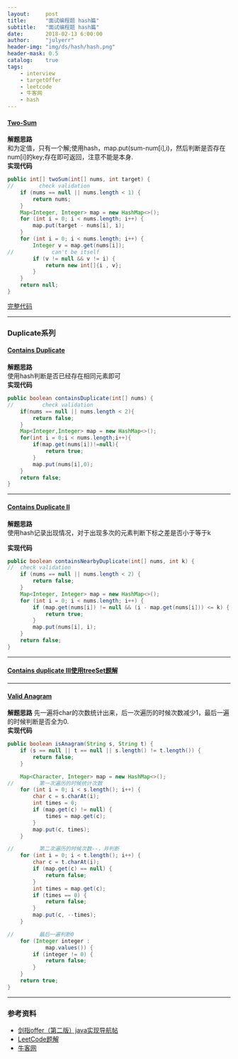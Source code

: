```yaml
---
layout:     post
title:      "面试编程题 hash篇"
subtitle:   "面试编程题 hash篇"
date:       2018-02-13 6:00:00
author:     "julyerr"
header-img: "img/ds/hash/hash.png"
header-mask: 0.5
catalog: 	true
tags:
    - interview
    - targetOffer
    - leetcode
    - 牛客网
    - hash
---
```


#### [Two-Sum](https://leetcode.com/problems/two-sum/description/)
**解题思路**<br>
     和为定值，只有一个解;使用hash，map.put(sum-num[i],i)，然后判断是否存在num[i]的key;存在即可返回，注意不能是本身.<br>
**实现代码**<br>
```java
public int[] twoSum(int[] nums, int target) {
//        check validation
    if (nums == null || nums.length < 1) {
        return nums;
    }
    Map<Integer, Integer> map = new HashMap<>();
    for (int i = 0; i < nums.length; i++) {
        map.put(target - nums[i], i);
    }
    for (int i = 0; i < nums.length; i++) {
        Integer v = map.get(nums[i]);
//            can't be itself
        if (v != null && v != i) {
            return new int[]{i , v};
        }
    }
    return null;
}
```
[完整代码](https://github.com/julyerr/algo/tree/master/src/com/julyerr/leetcode/hash/TwoSum.java)

---
### Duplicate系列
#### [Contains Duplicate](https://leetcode.com/problems/contains-duplicate/description/)
**解题思路**<br>
使用hash判断是否已经存在相同元素即可<br>
**实现代码**<br>
```java
public boolean containsDuplicate(int[] nums) {
//         check validation
    if(nums == null || nums.length < 2){
        return false;
    }
    Map<Integer,Integer> map = new HashMap<>();
    for(int i = 0;i < nums.length;i++){
        if(map.get(nums[i])!=null){
            return true;
        }
        map.put(nums[i],0);
    }
    return false;
}
```

---
#### [Contains Duplicate II](https://leetcode.com/problems/contains-duplicate-ii/description/)
**解题思路**<br>
使用hash记录出现情况，对于出现多次的元素判断下标之差是否小于等于k<br>

**实现代码**<br>
```java
public boolean containsNearbyDuplicate(int[] nums, int k) {
//  check validation
    if (nums == null || nums.length < 2) {
        return false;
    }
    Map<Integer, Integer> map = new HashMap<>();
    for (int i = 0; i < nums.length; i++) {
        if (map.get(nums[i]) != null && (i - map.get(nums[i])) <= k) {
            return true;
        }
        map.put(nums[i], i);
    }
    return false;
}
```

---

#### [Contains duplicate III使用treeSet题解](http://julyerr.club/2018/02/13/interview-set/#contains-duplicate-iii)

---
#### [Valid Anagram](https://leetcode.com/problems/valid-anagram/description/)
**解题思路**
先一遍将char的次数统计出来，后一次遍历的时候次数减少1，最后一遍的时候判断是否全为0.<br>
**实现代码**
```java
public boolean isAnagram(String s, String t) {
    if (s == null || t == null || s.length() != t.length()) {
        return false;
    }

    Map<Character, Integer> map = new HashMap<>();
//        第一次遍历的时候统计次数
    for (int i = 0; i < s.length(); i++) {
        char c = s.charAt(i);
        int times = 0;
        if (map.get(c) != null) {
            times = map.get(c);
        }
        map.put(c, times);
    }

//        第二次遍历的时候次数--，并判断
    for (int i = 0; i < t.length(); i++) {
        char c = t.charAt(i);
        if (map.get(c) == null) {
            return false;
        }
        int times = map.get(c);
        if (times == 0) {
            return false;
        }
        map.put(c, --times);
    }

//        最后一遍判断0
    for (Integer integer :
            map.values()) {
        if (integer != 0) {
            return false;
        }
    }
    return true;
}
```



---
### 参考资料
- [剑指offer（第二版）java实现导航帖](https://www.jianshu.com/p/010410a4d419)
- [LeetCode题解](https://www.zybuluo.com/Yano/note/253649)
- [牛客网](https://www.nowcoder.com/5312575)